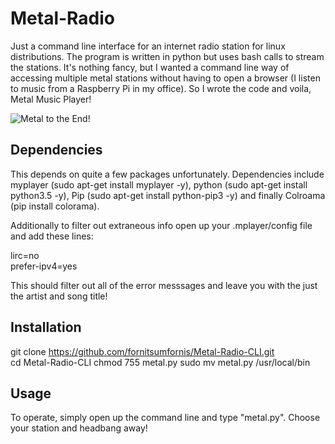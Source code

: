 # Metal-Radio
Just a command line interface for an internet radio station for linux distributions.  The program is written in python but uses bash calls to stream the stations.
It's nothing fancy, but I wanted a command line way of accessing multiple metal stations without having to open a browser (I listen to music from a Raspberry Pi in my office).  So I wrote the code and voila, Metal Music Player! 

![Metal to the End!](https://github.com/fornitsumfornis/Metal-Radio-CLI/blob/master/metalpy.png)

## Dependencies
This depends on quite a few packages unfortunately.  Dependencies include myplayer (sudo apt-get install myplayer -y), python (sudo apt-get install python3.5 -y), Pip (sudo apt-get install python-pip3 -y) and finally Colroama (pip install colorama).  

Additionally to filter out extraneous info open up your .mplayer/config file and add these lines:

lirc=no  
prefer-ipv4=yes

This should filter out all of the error messsages and leave you with the just the artist and song title!

## Installation

git clone https://github.com/fornitsumfornis/Metal-Radio-CLI.git   
cd Metal-Radio-CLI
chmod 755 metal.py
sudo mv metal.py /usr/local/bin

## Usage

To operate, simply open up the command line and type "metal.py".  Choose your station and headbang away!
